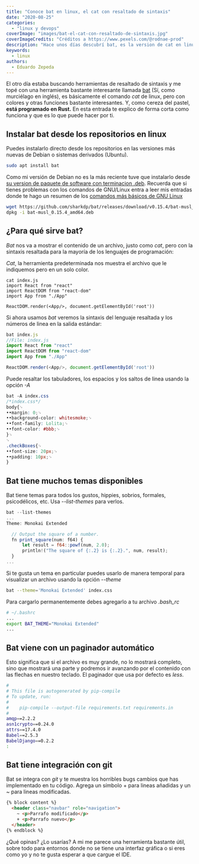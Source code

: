 ```yaml
---
title: "Conoce bat en linux, el cat con resaltado de sintaxis"
date: "2020-08-25"
categories: 
  - "linux y devops"
coverImage: "images/bat-el-cat-con-resaltado-de-sintaxis.jpg"
coverImageCredits: "Créditos a https://www.pexels.com/@rodnae-prod"
description: "Hace unos días descubrí bat, es la version de cat en linux con resaltado de sintaxis que vuelve más cómoda la lectura de archivos en consola."
keywords:
  - linux
authors:
  - Eduardo Zepeda
---
```


El otro día estaba buscando herramientas de resaltado de sintaxis y me topé con una herramienta bastante interesante llamada [bat](https://github.com/sharkdp/bat) (Sí, como murciélago en inglés), es básicamente el comando _cat_ de linux, pero con colores y otras funciones bastante interesantes. Y, como cereza del pastel, **está programado en Rust.** En esta entrada te explico de forma corta como funciona y que es lo que puede hacer por ti.

## Instalar bat desde los repositorios en linux

Puedes instalarlo directo desde los repositorios en las versiones más nuevas de Debian o sistemas derivados (Ubuntu).

```bash
sudo apt install bat
```

Como mi versión de Debian no es la más reciente tuve que instalarlo desde [su version de paquete de software con terminacion .deb](https://github.com/sharkdp/bat/releases). Recuerda que si tienes problemas con los comandos de GNU/Linux entra a leer mis entradas donde te hago un resumen de los [comandos más básicos de GNU Linux](/es/comandos-de-linux-basicos-que-deberias-conocer/)

```bash
wget https://github.com/sharkdp/bat/releases/download/v0.15.4/bat-musl_0.15.4_amd64.deb
dpkg -i bat-musl_0.15.4_amd64.deb
```

## ¿Para qué sirve bat?

_Bat_ nos va a mostrar el contenido de un archivo, justo como _cat_, pero con la sintaxis resaltada para la mayoría de los lenguajes de programación:

_Cat_, la herramienta predeterminada nos muestra el archivo que le indiquemos pero en un solo color.

```
cat index.js
import React from "react"
import ReactDOM from "react-dom"
import App from "./App"

ReactDOM.render(<App/>, document.getElementById('root'))
```

Si ahora usamos _bat_ veremos la sintaxis del lenguaje resaltada y los números de linea en la salida estándar:

```javascript
bat index.js
//File: index.js
import React from "react"
import ReactDOM from "react-dom"
import App from "./App"

ReactDOM.render(<App/>, document.getElementById('root'))
```

Puede resaltar los tabuladores, los espacios y los saltos de linea usando la opción _\-A_

```css
bat -A index.css
/*index.css*/
body{␊
••margin: 0;␊
••background-color: whitesmoke;␊
••font-family: Lolita;␊
••font-color: #bbb;␊
}␊
␊
.checkBoxes{␊
••font-size: 20px;␊
••padding: 10px;␊
}
```

## Bat tiene muchos temas disponibles

Bat tiene temas para todos los gustos, hippies, sobrios, formales, psicodélicos, etc. Usa _\--list-themes_ para verlos.

```javascript
bat --list-themes
...
Theme: Monokai Extended

  // Output the square of a number.
  fn print_square(num: f64) {
      let result = f64::powf(num, 2.0);
      println!("The square of {:.2} is {:.2}.", num, result);
  }
...
```

Si te gusta un tema en particular puedes usarlo de manera temporal para visualizar un archivo usando la opción _\--theme_

```bash
bat --theme='Monokai Extended' index.css
```

Para cargarlo permanentemente debes agregarlo a tu archivo _.bash\_rc_

```bash
# ~/.bashrc
...
export BAT_THEME="Monokai Extended"
...
```

## Bat viene con un paginador automático

Esto significa que si el archivo es muy grande, no lo mostrará completo, sino que mostrará una parte y podremos ir avanzando por el contenido con las flechas en nuestro teclado. El paginador que usa por defecto es _less_.

```bash
#
# This file is autogenerated by pip-compile
# To update, run:
#
#    pip-compile --output-file requirements.txt requirements.in
#
amqp==2.2.2
asn1crypto==0.24.0
attrs==17.4.0
Babel==2.5.3
BabelDjango==0.2.2
:
```

## Bat tiene integración con git

Bat se integra con _git_ y te muestra los horribles bugs cambios que has implementado en tu código. Agrega un símbolo + para lineas añadidas y un ~ para lineas modificadas.

```html
{% block content %}
  <header class="navbar" role="navigation">
    ~ <p>Parrafo modificado</p>
    + <p>Parrafo nuevo</p>
  </header>
{% endblock %}
```

¿Qué opinas? ¿Lo usarías? A mi me parece una herramienta bastante útil, sobre todo para entornos donde no se tiene una interfaz gráfica o si eres como yo y no te gusta esperar a que cargue el IDE.

